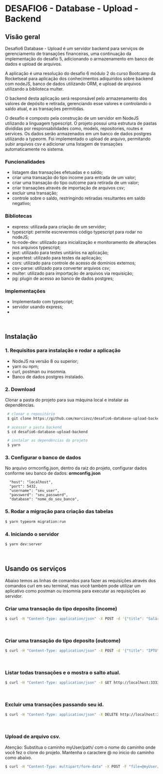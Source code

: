 
# DESAFIO6 - Database - Upload - Backend

## Visão geral
Desafio6 Database - Upload é um servidor backend para serviços de gerenciamento de transações financeiras, uma continuação da implementação do desafio 5, adicionando o armazenamento em banco de dados e upload de arquivos.

A aplicação é uma resolução do desafio 6 módulo 2 do curso Bootcamp da Rocketseat para aplicação dos conhecimentos adiquiridos sobre backend com nodeJS, banco de dados utilizando ORM, e upload de arquivos utilizando a biblioteca multer.

O backend desta aplicação será responsável pelo armazenamento dos valores de depósito e retirada, gerenciando esse valores e controlando o saldo atual, e as transações permitidas.

O desafio é composto pela construção de um servidor em NodeJS utilizando a linguagem typescript. O projeto possui uma estrutura de pastas divididas por responsabilidades como, models, repositories, routes e services.
Os dados serão armazenados em um banco de dados postgres utilizando a typeorm.
Foi implementado o upload de arquivo, permitando subir arquivos csv e adicionar uma listagem de transações automaticamente no sistema.

### Funcionalidades
- listagem das transações efetuadas e o saldo;
- criar uma transação do tipo income para entrada de um valor;
- criar uma transação do tipo outcome para retirada de um valor;
- criar transações através de importação de arquivos csv;
- excluir uma transação;
- controle sobre o saldo, restringindo retiradas resultantes em saldo negativo;


### Bibliotecas
- express: utilizada para criação de um servidor;
- typescript: permite escrevermos código typescript para rodar no nodeJS;
- ts-node-dev: utilizado para inicialização e monitoramento de alterações nos arquivos typescript;
- jest: utilizado para testes unitários na aplicação;
- supertest: utilizado para testes da aplicação;
- cors: utilizado para controle de acesso de domínios externos;
- csv-parse: utilizado para converter arquivos csv;
- multer: utilizado para importação de arquivos via requisição;
- pg: plugin de acesso ao banco de dados postgres;

### Implementações
- Implementado com typescript;
- servidor usando express;
-


<br />

## Instalação

### 1. Requisitos para instalação e rodar a aplicação
- NodeJS na versão 8 ou superior;
- yarn ou npm;
- curl, postman ou insomnia.
- Banco de dados postgres instalado.

### 2. Download

Clonar a pasta do projeto para sua máquina local e instalar as dependências.
```bash
 # clonar o repositório
 $ git clone https://github.com/marciovz/desafio6-database-upload-backend.git

 # acessar a pasta backend
 $ cd desafio6-database-upload-backend

 # instalar as dependências do projeto
 $ yarn
```
### 3. Configurar o banco de dados
  No arquivo ormconfig.json, dentro da raiz do projeto, configurar dados conforme seu banco de dados:
  **ormconfig.json**
  ```code
    "host": "localhost",
    "port": 5432,
    "username": "seu_user",
    "password": "seu_password",
    "database": "nome_do_seu_banco",
  ```

### 5. Rodar a migração para criação das tabelas
```bash
$ yarn typeorm migration:run
```

### 4. Iniciando o servidor
```bash
$ yarn dev:server
```

<br />

## Usando os serviços

Abaixo temos as linhas de comandos para fazer as requisições através dos comandos curl em seu terminal, mas você também pode utilizar um aplicativo como postman ou insomnia para executar as requisições ao servidor.

 ### Criar uma transação do tipo deposito (income)
```bash
$ curl -H "Content-Type: application/json" -X POST -d '{"title": "Salário" , "value": 3000, "type": "income", "category": "Renda Fixa"}' http://localhost:3333/transactions
```
<br />

 ### Criar uma transação do tipo deposito (outcome)
```bash
$ curl -H "Content-Type: application/json" -X POST -d '{"title": "IPTU" , "value": 800, "type": "outcome", "category": "Impostos"}' http://localhost:3333/transactions
```
<br />

 ### Listar todas transações e o mostra o salto atual.
```bash
$ curl -H "Content-Type: application/json" -X GET http://localhost:3333/transactions
```
<br />

 ### Excluir uma transações passando seu id.
```bash
$ curl -H "Content-Type: application/json" -X DELETE http://localhost:3333/transactions/ID_TRANSAÇÃO
```
<br />

 ### Upload de arquivo csv.
 Atenção:
 Substitua o caminho myUser/path/ com o nome do caminho onde você fez o clone do projeto.
 Mantenha o caractere @ no inicio do caminho como abaixo.

```bash
$ curl -H "Content-Type: multipart/form-data" -X POST -F "file=@myUser/path/desafio6-database-upload-backend/arquivo_teste.csv" http://localhost:3333/transactions/import
```
<br />

